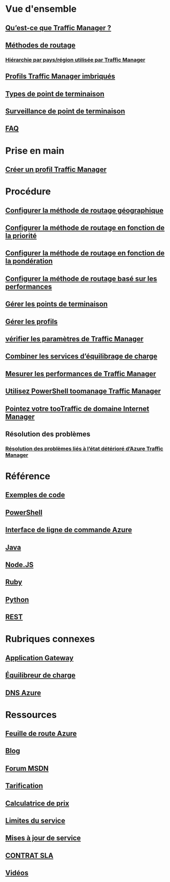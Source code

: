 # Vue d'ensemble
## [Qu’est-ce que Traffic Manager ?](traffic-manager-overview.md)
## [Méthodes de routage](traffic-manager-routing-methods.md)
### [Hiérarchie par pays/région utilisée par Traffic Manager](traffic-manager-geographic-regions.md)
## [Profils Traffic Manager imbriqués](traffic-manager-nested-profiles.md)
## [Types de point de terminaison](traffic-manager-endpoint-types.md)
## [Surveillance de point de terminaison](traffic-manager-monitoring.md)
## [FAQ](traffic-manager-FAQs.md)

# Prise en main
## [Créer un profil Traffic Manager](traffic-manager-create-profile.md)

# Procédure

## [Configurer la méthode de routage géographique](traffic-manager-configure-geographic-routing-method.md)
## [Configurer la méthode de routage en fonction de la priorité](traffic-manager-configure-priority-routing-method.md)
## [Configurer la méthode de routage en fonction de la pondération](traffic-manager-configure-weighted-routing-method.md)
## [Configurer la méthode de routage basé sur les performances](traffic-manager-configure-performance-routing-method.md)
## [Gérer les points de terminaison](traffic-manager-manage-endpoints.md)
## [Gérer les profils](traffic-manager-manage-profiles.md)
## [vérifier les paramètres de Traffic Manager](traffic-manager-testing-settings.md)
## [Combiner les services d’équilibrage de charge](traffic-manager-load-balancing-azure.md)
## [Mesurer les performances de Traffic Manager](traffic-manager-performance-considerations.md)
## [Utilisez PowerShell toomanage Traffic Manager](traffic-manager-powershell-arm.md)
## [Pointez votre tooTraffic de domaine Internet Manager](traffic-manager-point-internet-domain.md)
## Résolution des problèmes
### [Résolution des problèmes liés à l’état détérioré d’Azure Traffic Manager](traffic-manager-troubleshooting-degraded.md)

# Référence
## [Exemples de code](https://azure.microsoft.com/en-us/resources/samples/?service=traffic-manager)
## [PowerShell](/powershell/module/azurerm.trafficmanager)
## [Interface de ligne de commande Azure](/cli/azure/network/traffic-manager)
## [Java](/java/api/com.microsoft.azure.management.trafficmanager)
## [Node.JS](http://azure.github.io/azure-sdk-for-node/azure-arm-trafficmanager/latest/)
## [Ruby](http://www.rubydoc.info/gems/azure_mgmt_traffic_manager)
## [Python](http://azure-sdk-for-python.readthedocs.io/en/latest/sample_azure-mgmt-trafficmanager.html)
## [REST](https://msdn.microsoft.com/library/mt163667.aspx)

# Rubriques connexes
## [Application Gateway](/azure/application-gateway/)
## [Équilibreur de charge](/azure/load-balancer/)
## [DNS Azure](/azure/dns/)

# Ressources
## [Feuille de route Azure](https://azure.microsoft.com/roadmap/)
## [Blog](https://azure.microsoft.com/blog/topics/networking/)
## [Forum MSDN](https://social.msdn.microsoft.com/Forums/en-US/home?forum=WAVirtualMachinesVirtualNetwork)
## [Tarification](https://azure.microsoft.com/pricing/details/traffic-manager/)
## [Calculatrice de prix](https://azure.microsoft.com/pricing/calculator/)
## [Limites du service](../azure-subscription-service-limits.md#traffic-manager-limits)
## [Mises à jour de service](https://azure.microsoft.com/updates/?product=traffic-manager)
## [CONTRAT SLA](https://azure.microsoft.com/support/legal/sla/traffic-manager/)
## [Vidéos](https://azure.microsoft.com/resources/videos/index/?services=traffic-manager)
